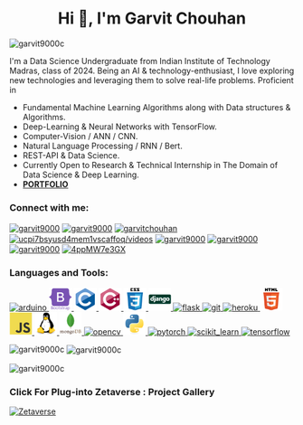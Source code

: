 <h1 align="center">Hi 👋, I'm Garvit Chouhan</h1>
<p align="left"> <img src="https://komarev.com/ghpvc/?username=garvit9000c&label=Profile%20views&color=0e75b6&style=flat" alt="garvit9000c" /> </p>

I'm a Data Science Undergraduate from Indian Institute of Technology Madras, class of 2024. Being an AI & technology-enthusiast, I love exploring new technologies and leveraging them to solve real-life problems. Proficient in
- Fundamental Machine Learning Algorithms along with Data structures & Algorithms.
- Deep-Learning & Neural Networks with TensorFlow.
- Computer-Vision / ANN / CNN.
- Natural Language Processing / RNN / Bert.
- REST-API & Data Science.
- Currently Open to Research & Technical Internship in The Domain of Data Science & Deep Learning.
- [**PORTFOLIO**](https://garvit9000.me)

<h3 align="left">Connect with me:</h3>
<p align="left">
<a href="https://linkedin.com/in/garvit9000" target="blank"><img align="center" src="https://raw.githubusercontent.com/rahuldkjain/github-profile-readme-generator/master/src/images/icons/Social/linked-in-alt.svg" alt="garvit9000" height="30" width="40" /></a>
<a href="https://stackoverflow.com/users/garvit9000" target="blank"><img align="center" src="https://raw.githubusercontent.com/rahuldkjain/github-profile-readme-generator/master/src/images/icons/Social/stack-overflow.svg" alt="garvit9000" height="30" width="40" /></a>
<a href="https://kaggle.com/garvitchouhan" target="blank"><img align="center" src="https://raw.githubusercontent.com/rahuldkjain/github-profile-readme-generator/master/src/images/icons/Social/kaggle.svg" alt="garvitchouhan" height="30" width="40" /></a>
<a href="https://www.youtube.com/channel/UCpI7BsYusd4MEm1VScAFfOQ/videos" target="blank"><img align="center" src="https://raw.githubusercontent.com/rahuldkjain/github-profile-readme-generator/master/src/images/icons/Social/youtube.svg" alt="ucpi7bsyusd4mem1vscaffoq/videos" height="30" width="40" /></a>
<a href="https://www.codechef.com/users/garvit9000" target="blank"><img align="center" src="https://cdn.jsdelivr.net/npm/simple-icons@3.1.0/icons/codechef.svg" alt="garvit9000" height="30" width="40" /></a>
<a href="https://codeforces.com/profile/garvit9000" target="blank"><img align="center" src="https://cdn.jsdelivr.net/npm/simple-icons@3.0.1/icons/codeforces.svg" alt="garvit9000" height="30" width="40" /></a>
<a href="https://www.leetcode.com/garvit9000" target="blank"><img align="center" src="https://raw.githubusercontent.com/rahuldkjain/github-profile-readme-generator/master/src/images/icons/Social/leet-code.svg" alt="garvit9000" height="30" width="40" /></a>
<a href="https://discord.gg/4ppMW7e3GX" target="blank"><img align="center" src="https://raw.githubusercontent.com/rahuldkjain/github-profile-readme-generator/master/src/images/icons/Social/discord.svg" alt="4ppMW7e3GX" height="30" width="40" /></a>
</p>

<h3 align="left">Languages and Tools:</h3>
<p align="left"> <a href="https://www.arduino.cc/" target="_blank"> <img src="https://cdn.worldvectorlogo.com/logos/arduino-1.svg" alt="arduino" width="40" height="40"/> </a> <a href="https://getbootstrap.com" target="_blank"> <img src="https://raw.githubusercontent.com/devicons/devicon/master/icons/bootstrap/bootstrap-plain-wordmark.svg" alt="bootstrap" width="40" height="40"/> </a> <a href="https://www.cprogramming.com/" target="_blank"> <img src="https://raw.githubusercontent.com/devicons/devicon/master/icons/c/c-original.svg" alt="c" width="40" height="40"/> </a> <a href="https://www.w3schools.com/cpp/" target="_blank"> <img src="https://raw.githubusercontent.com/devicons/devicon/master/icons/cplusplus/cplusplus-original.svg" alt="cplusplus" width="40" height="40"/> </a> <a href="https://www.w3schools.com/css/" target="_blank"> <img src="https://raw.githubusercontent.com/devicons/devicon/master/icons/css3/css3-original-wordmark.svg" alt="css3" width="40" height="40"/> </a> <a href="https://www.djangoproject.com/" target="_blank"> <img src="https://raw.githubusercontent.com/devicons/devicon/master/icons/django/django-original.svg" alt="django" width="40" height="40"/> </a><a href="https://flask.palletsprojects.com/" target="_blank"> <img src="https://www.vectorlogo.zone/logos/pocoo_flask/pocoo_flask-icon.svg" alt="flask" width="40" height="40"/> </a> <a href="https://git-scm.com/" target="_blank"> <img src="https://www.vectorlogo.zone/logos/git-scm/git-scm-icon.svg" alt="git" width="40" height="40"/> </a> <a href="https://heroku.com" target="_blank"> <img src="https://www.vectorlogo.zone/logos/heroku/heroku-icon.svg" alt="heroku" width="40" height="40"/> </a> <a href="https://www.w3.org/html/" target="_blank"> <img src="https://raw.githubusercontent.com/devicons/devicon/master/icons/html5/html5-original-wordmark.svg" alt="html5" width="40" height="40"/> </a> <a href="https://developer.mozilla.org/en-US/docs/Web/JavaScript" target="_blank"> <img src="https://raw.githubusercontent.com/devicons/devicon/master/icons/javascript/javascript-original.svg" alt="javascript" width="40" height="40"/> </a> <a href="https://www.linux.org/" target="_blank"> <img src="https://raw.githubusercontent.com/devicons/devicon/master/icons/linux/linux-original.svg" alt="linux" width="40" height="40"/> </a> <a href="https://www.mongodb.com/" target="_blank"> <img src="https://raw.githubusercontent.com/devicons/devicon/master/icons/mongodb/mongodb-original-wordmark.svg" alt="mongodb" width="40" height="40"/> </a> <a href="https://opencv.org/" target="_blank"> <img src="https://www.vectorlogo.zone/logos/opencv/opencv-icon.svg" alt="opencv" width="40" height="40"/> </a> <a href="https://www.python.org" target="_blank"> <img src="https://raw.githubusercontent.com/devicons/devicon/master/icons/python/python-original.svg" alt="python" width="40" height="40"/> </a> <a href="https://pytorch.org/" target="_blank"> <img src="https://www.vectorlogo.zone/logos/pytorch/pytorch-icon.svg" alt="pytorch" width="40" height="40"/> </a> <a href="https://scikit-learn.org/" target="_blank"> <img src="https://upload.wikimedia.org/wikipedia/commons/0/05/Scikit_learn_logo_small.svg" alt="scikit_learn" width="40" height="40"/> </a> <a href="https://www.tensorflow.org" target="_blank"> <img src="https://www.vectorlogo.zone/logos/tensorflow/tensorflow-icon.svg" alt="tensorflow" width="40" height="40"/> </a> </p>

<p><img align="left" src="https://github-readme-stats.vercel.app/api/top-langs?username=garvit9000c&show_icons=true&locale=en&layout=compact" alt="garvit9000c" /></p>
<p>&nbsp;<img align="center" src="https://github-readme-stats.vercel.app/api?username=garvit9000c&show_icons=true&locale=en" alt="garvit9000c" /></p>
<p><img align="center" src="https://github-readme-streak-stats.herokuapp.com/?user=garvit9000c&" alt="garvit9000c" /></p>

<h3 align="left">Click For Plug-into Zetaverse : Project Gallery</h3>
<p align="left"><a href="https://zetaverse.netlify.app/"> <img src="https://s2.coinmarketcap.com/static/img/coins/200x200/9207.png" alt="Zetaverse" /></a></p>



